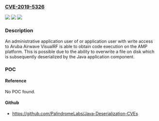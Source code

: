 ### [CVE-2019-5326](https://cve.mitre.org/cgi-bin/cvename.cgi?name=CVE-2019-5326)
![](https://img.shields.io/static/v1?label=Product&message=AirWave%20Management%20Platform&color=blue)
![](https://img.shields.io/static/v1?label=Version&message=n%2Fa&color=blue)
![](https://img.shields.io/static/v1?label=Vulnerability&message=Remote%20Code%20Execution%20due%20to%20unsafe%20Java%20Deserialization&color=brighgreen)

### Description

An administrative application user of or application user with write access to Aruba Airwave VisualRF is able to obtain code execution on the AMP platform. This is possible due to the ability to overwrite a file on disk which is subsequently deserialized by the Java application component.

### POC

#### Reference
No POC found.

#### Github
- https://github.com/PalindromeLabs/Java-Deserialization-CVEs

